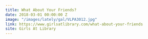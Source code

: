 ```yaml
---
title: What About Your Friends?
date: 2018-03-01 00:00:00 Z
image: "/images/lately/gal/VLPA3012.jpg"
link: https://www.girlsatlibrary.com/what-about-your-friends
site: Girls At Library
---
```


